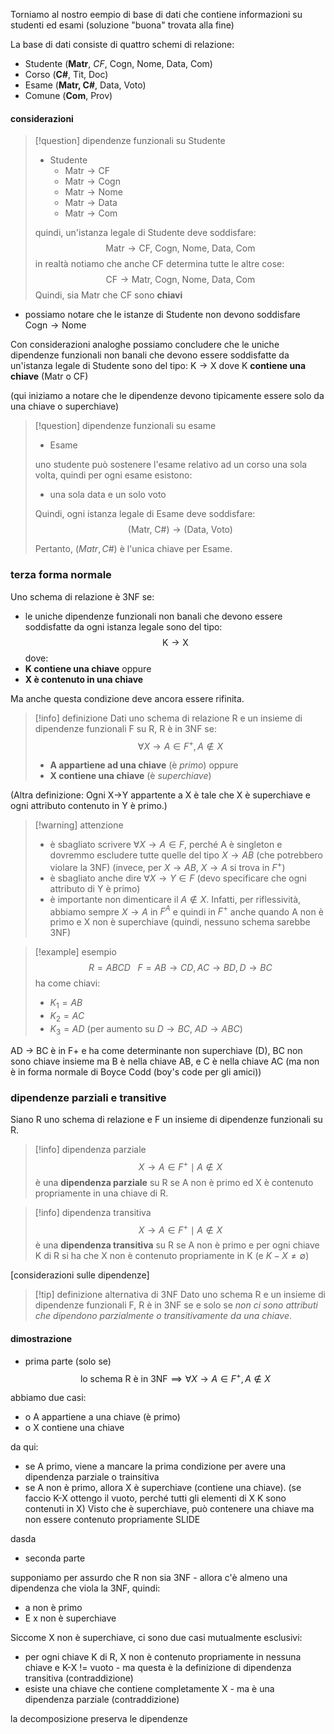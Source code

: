 Torniamo al nostro eempio di base di dati che contiene informazioni su studenti ed esami (soluzione "buona" trovata alla fine)

La base di dati consiste di quattro schemi di relazione:
- Studente (**Matr**, *CF*, Cogn, Nome, Data, Com)
- Corso (**C#**, Tit, Doc)
- Esame (**Matr, C#**, Data, Voto)
- Comune (**Com**, Prov)

#### considerazioni
>[!question] dipendenze funzionali su Studente
>- Studente
>	- $\text{Matr}\to\text{CF}$
>	- $\text{Matr}\to\text{Cogn}$
>	- $\text{Matr}\to\text{Nome}$
>	- $\text{Matr}\to\text{Data}$
>	- $\text{Matr}\to\text{Com}$
>
>quindi, un'istanza legale di Studente deve soddisfare:
>$$\text{Matr}\to\text{CF, Cogn, Nome, Data, Com}$$
>in realtà notiamo che anche CF determina tutte le altre cose:
>$$\text{CF}\to\text{Matr, Cogn, Nome, Data, Com}$$
>Quindi, sia $\text{Matr}$ che $\text{CF}$ sono **chiavi**

- possiamo notare che le istanze di Studente non devono soddisfare $\text{Cogn}\to\text{Nome}$

Con considerazioni analoghe possiamo concludere che le uniche dipendenze funzionali non banali che devono essere soddisfatte da un'istanza legale di Studente sono del tipo: $\text{K}\to\text{X}$ dove K **contiene una chiave** (Matr o CF)

(qui iniziamo a notare che le dipendenze devono tipicamente essere solo da una chiave o superchiave)

>[!question] dipendenze funzionali su esame
>- Esame
>
>uno studente può sostenere l'esame relativo ad un corso una sola volta, quindi per ogni esame esistono:
>- una sola data e un solo voto
>  
>  Quindi, ogni istanza legale di Esame deve soddisfare:
>  $$\text{(Matr, C\#)}\to\text{(Data, Voto)}$$
>  
>  Pertanto, $(Matr, C\#)$ è l'unica chiave per Esame.


### terza forma normale
Uno schema di relazione è 3NF se:
- le uniche dipendenze funzionali non banali che devono essere soddisfatte da ogni istanza legale sono del tipo:
$$\text{K}\to\text{X}$$
dove: 
- **K contiene una chiave** oppure
- **X è contenuto in una chiave**

Ma anche questa condizione deve ancora essere rifinita.

>[!info] definizione
>Dati uno schema di relazione R e un insieme di dipendenze funzionali F su R, R è in 3NF se:
>$$\forall X\to A\in F^+,\,A \not\in X$$
>- **A appartiene ad una chiave** (è *primo*) oppure
>- **X contiene una chiave** (è *superchiave*)
>
>
(Altra definizione: Ogni X->Y appartente a X è tale che X è superchiave e ogni attributo contenuto in Y è primo.)

>[!warning] attenzione
>- è sbagliato scrivere $\forall X\to A \in F$, perché A è singleton e dovremmo escludere tutte quelle del tipo $X \to AB$ (che potrebbero violare la 3NF) (invece, per $X\to AB$, $X \to A$ si trova in $F^+$)
>- è sbagliato anche dire $\forall X\to Y \in F$ (devo specificare che ogni attributo di Y è primo)
>- è importante non dimenticare il $A\not\in X$. Infatti, per riflessività, abbiamo sempre $X\to A$ in $F^A$ e quindi in $F^+$ anche quando A non è primo e X non è superchiave (quindi, nessuno schema sarebbe 3NF)

>[!example] esempio
>$$
>R=ABCD\,\,\,\,\, 
>{F=AB\to CD,\, AC\to BD, \,D\to BC}
>$$
>ha come chiavi:
>- $K_{1}=AB$
>- $K_{2}=AC$
>- $K_{3}=AD$ (per aumento su $D\to BC$, $AD\to ABC$)
>
>
AD -> BC è in F+ e ha come determinante non superchiave (D), BC non sono chiave insieme ma B è nella chiave AB, e C è nella chiave AC (ma non è in forma normale di Boyce Codd (boy's code per gli amici))

### dipendenze parziali e transitive
Siano R uno schema di relazione e F un insieme di dipendenze funzionali su R.
>[!info] dipendenza parziale
>$$X\to A \in F^+ \mid A\not\in X$$
>è una **dipendenza parziale** su R se A non è primo ed X è contenuto propriamente in una chiave di R.

>[!info] dipendenza transitiva
>$$X\to A\in F^+\mid A \not\in X$$
>è una **dipendenza transitiva** su R se A non è primo e per ogni chiave K di R si ha che X non è contenuto propriamente in K (e $K-X\neq \emptyset$)

[considerazioni sulle dipendenze]

>[!tip] definizione alternativa di 3NF
>Dato uno schema R e un insieme di dipendenze funzionali F, R è in 3NF se e solo se *non ci sono attributi che dipendono parzialmente o transitivamente da una chiave*.

#### dimostrazione
- prima parte (solo se)
 $$\text{lo schema R è in 3NF} \implies \forall X\to A\in F^+,\,A\not\in X$$

abbiamo due casi:
- o A appartiene a una chiave (è primo)
- o X contiene una chiave

da qui:
- se A primo, viene a mancare la prima condizione per avere una dipendenza parziale o trainsitiva 
- se A non è primo, allora X è superchiave (contiene una chiave). (se faccio K-X ottengo il vuoto, perché tutti gli elementi di X K sono contenuti in X) Visto che è superchiave, può contenere una chiave ma non essere contenuto propriamente SLIDE
 
dasda

- seconda parte
 
supponiamo per assurdo che R non sia 3NF - allora c'è almeno una dipendenza che viola la 3NF, quindi:
- a non è primo 
- E x non è superchiave

Siccome X non è superchiave, ci sono due casi mutualmente esclusivi:
- per ogni chiave K di R, X non è contenuto propriamente in nessuna chiave e K-X != vuoto - ma questa è la definizione di dipendenza transitiva (contraddizione)
- esiste una chiave che contiene completamente X - ma è una dipendenza parziale (contraddizione)




la decomposizione preserva le dipendenze